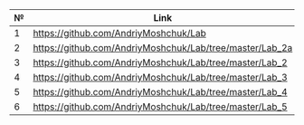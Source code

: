 № | Link
--|-------------------------------------------------------
1 | https://github.com/AndriyMoshchuk/Lab
2 | https://github.com/AndriyMoshchuk/Lab/tree/master/Lab_2a
3 | https://github.com/AndriyMoshchuk/Lab/tree/master/Lab_2
4 | https://github.com/AndriyMoshchuk/Lab/tree/master/Lab_3
5 | https://github.com/AndriyMoshchuk/Lab/tree/master/Lab_4
6 | https://github.com/AndriyMoshchuk/Lab/tree/master/Lab_5